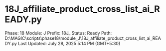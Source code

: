 # 18J_affiliate_product_cross_list_ai_READY.py

Phase: 18
Module: J
Prefix: 18J_
Status: Ready
Path: D:\MAGIC\scripts\phase18\module_J\18J_affiliate_product_cross_list_ai_READY.py
Last Updated: July 28, 2025 5:14 PM (GMT+5:30)
